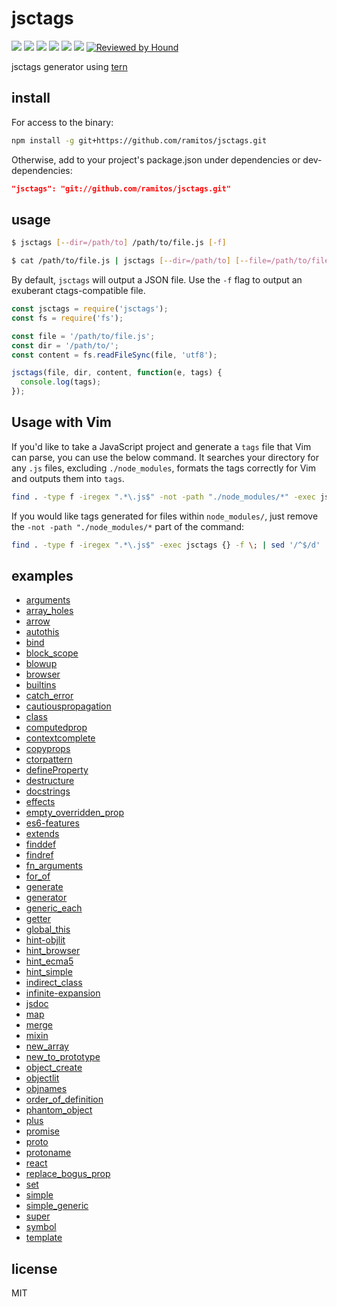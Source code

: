 # jsctags

[![](https://img.shields.io/travis/ramitos/jsctags.svg)](https://travis-ci.org/ramitos/jsctags) [![](https://img.shields.io/codeclimate/coverage/github/ramitos/jsctags.svg)](https://codeclimate.com/github/ramitos/jsctags/coverage) [![](https://img.shields.io/npm/v/jsctags.svg)](https://www.npmjs.com/package/jsctags) [![](https://img.shields.io/david/ramitos/jsctags.svg)](https://david-dm.org/ramitos/jsctags) [![](https://img.shields.io/codeclimate/github/ramitos/jsctags.svg)](https://codeclimate.com/github/ramitos/jsctags) [![](https://img.shields.io/npm/l/jsctags.svg)](https://www.npmjs.com/package/jsctags) [![Reviewed by Hound](https://img.shields.io/badge/Reviewed_by-Hound-8E64B0.svg)](https://houndci.com)

jsctags generator using [tern](https://github.com/marijnh/tern)

## install

For access to the binary:

```sh
npm install -g git+https://github.com/ramitos/jsctags.git
```

Otherwise, add to your project's package.json under dependencies or
dev-dependencies:

```json
"jsctags": "git://github.com/ramitos/jsctags.git"
```

## usage

```sh
$ jsctags [--dir=/path/to] /path/to/file.js [-f]
```

```sh
$ cat /path/to/file.js | jsctags [--dir=/path/to] [--file=/path/to/file.js] [-f]
```

By default, `jsctags` will output a JSON file. Use the `-f` flag to output an exuberant ctags-compatible file.

```js
const jsctags = require('jsctags');
const fs = require('fs');

const file = '/path/to/file.js';
const dir = '/path/to/';
const content = fs.readFileSync(file, 'utf8');

jsctags(file, dir, content, function(e, tags) {
  console.log(tags);
});
```

## Usage with Vim

If you'd like to take a JavaScript project and generate a `tags` file that Vim can parse, you can use the below command. It searches your directory for any `.js` files, excluding `./node_modules`, formats the tags correctly for Vim and outputs them into `tags`.

```bash
find . -type f -iregex ".*\.js$" -not -path "./node_modules/*" -exec jsctags {} -f \; | sed '/^$/d' | LANG=C sort > tags
```

If you would like tags generated for files within `node_modules/`, just remove the `-not -path "./node_modules/*` part of the command:

```bash
find . -type f -iregex ".*\.js$" -exec jsctags {} -f \; | sed '/^$/d' | LANG=C sort > tags
```

## examples

* [arguments](examples/arguments.md)
* [array_holes](examples/array_holes.md)
* [arrow](examples/arrow.md)
* [autothis](examples/autothis.md)
* [bind](examples/bind.md)
* [block_scope](examples/block_scope.md)
* [blowup](examples/blowup.md)
* [browser](examples/browser.md)
* [builtins](examples/builtins.md)
* [catch_error](examples/catch_error.md)
* [cautiouspropagation](examples/cautiouspropagation.md)
* [class](examples/class.md)
* [computedprop](examples/computedprop.md)
* [contextcomplete](examples/contextcomplete.md)
* [copyprops](examples/copyprops.md)
* [ctorpattern](examples/ctorpattern.md)
* [defineProperty](examples/defineProperty.md)
* [destructure](examples/destructure.md)
* [docstrings](examples/docstrings.md)
* [effects](examples/effects.md)
* [empty_overridden_prop](examples/empty_overridden_prop.md)
* [es6-features](examples/es6-features.md)
* [extends](examples/extends.md)
* [finddef](examples/finddef.md)
* [findref](examples/findref.md)
* [fn_arguments](examples/fn_arguments.md)
* [for_of](examples/for_of.md)
* [generate](examples/generate.sh)
* [generator](examples/generator.md)
* [generic_each](examples/generic_each.md)
* [getter](examples/getter.md)
* [global_this](examples/global_this.md)
* [hint-objlit](examples/hint-objlit.md)
* [hint_browser](examples/hint_browser.md)
* [hint_ecma5](examples/hint_ecma5.md)
* [hint_simple](examples/hint_simple.md)
* [indirect_class](examples/indirect_class.md)
* [infinite-expansion](examples/infinite-expansion.md)
* [jsdoc](examples/jsdoc.md)
* [map](examples/map.md)
* [merge](examples/merge.md)
* [mixin](examples/mixin.md)
* [new_array](examples/new_array.md)
* [new_to_prototype](examples/new_to_prototype.md)
* [object_create](examples/object_create.md)
* [objectlit](examples/objectlit.md)
* [objnames](examples/objnames.md)
* [order_of_definition](examples/order_of_definition.md)
* [phantom_object](examples/phantom_object.md)
* [plus](examples/plus.md)
* [promise](examples/promise.md)
* [proto](examples/proto.md)
* [protoname](examples/protoname.md)
* [react](examples/react.md)
* [replace_bogus_prop](examples/replace_bogus_prop.md)
* [set](examples/set.md)
* [simple](examples/simple.md)
* [simple_generic](examples/simple_generic.md)
* [super](examples/super.md)
* [symbol](examples/symbol.md)
* [template](examples/template.md)

## license

MIT
